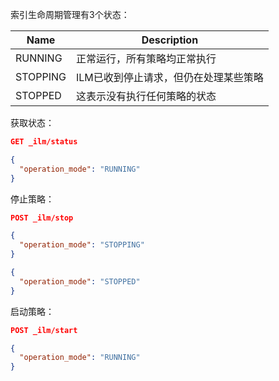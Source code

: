 索引生命周期管理有3个状态：

| Name     | Description                           |
| -------- | ------------------------------------- |
| RUNNING  | 正常运行，所有策略均正常执行          |
| STOPPING | ILM已收到停止请求，但仍在处理某些策略 |
| STOPPED  | 这表示没有执行任何策略的状态          |



获取状态：

```json
GET _ilm/status
```

```json
{
  "operation_mode": "RUNNING"
}
```



停止策略：

```json
POST _ilm/stop
```

```json
{
  "operation_mode": "STOPPING"
}
```

```json
{
  "operation_mode": "STOPPED"
}
```



启动策略：

```json
POST _ilm/start
```

```json
{
  "operation_mode": "RUNNING"
}
```

